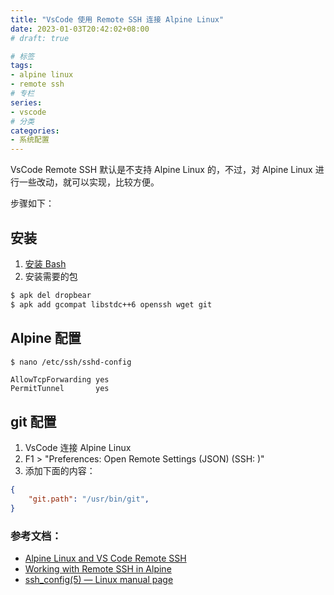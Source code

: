 ```yaml
---
title: "VsCode 使用 Remote SSH 连接 Alpine Linux"
date: 2023-01-03T20:42:02+08:00
# draft: true

# 标签
tags:
- alpine linux
- remote ssh
# 专栏
series:
- vscode
# 分类
categories:
- 系统配置
---
```


VsCode Remote SSH 默认是不支持 Alpine Linux 的，不过，对 Alpine Linux 进行一些改动，就可以实现，比较方便。

步骤如下：

## 安装

1. [安装 Bash](../Linux/Alpine_Linux_Bash.md)
2. 安装需要的包
```bash
$ apk del dropbear
$ apk add gcompat libstdc++6 openssh wget git
```

## Alpine 配置
```bash 
$ nano /etc/ssh/sshd-config
```
```config
AllowTcpForwarding yes
PermitTunnel       yes
```

## git 配置

1. VsCode 连接 Alpine Linux
2. F1 > "Preferences: Open Remote Settings (JSON) (SSH: <host name>)"
3. 添加下面的内容：
```json
{
	"git.path": "/usr/bin/git",
}
```

### 参考文档：
- [Alpine Linux and VS Code Remote SSH](https://johnsiu.com/blog/alpine-vscode/)
- [Working with Remote SSH in Alpine](https://www.reddit.com/r/vscode/comments/smw8tn/working_with_remote_ssh_in_alpine/)
- [ssh_config(5) — Linux manual page](https://man7.org/linux/man-pages/man5/ssh_config.5.html)